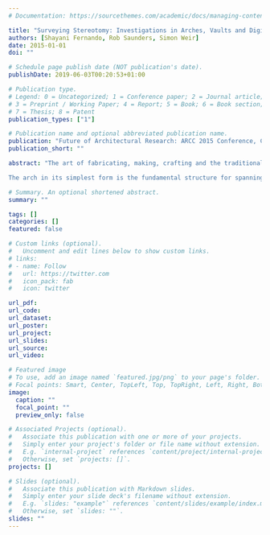 ```yaml
---
# Documentation: https://sourcethemes.com/academic/docs/managing-content/

title: "Surveying Stereotomy: Investigations in Arches, Vaults and Digital Stone Masonry"
authors: [Shayani Fernando, Rob Saunders, Simon Weir]
date: 2015-01-01
doi: ""

# Schedule page publish date (NOT publication's date).
publishDate: 2019-06-03T00:20:53+01:00

# Publication type.
# Legend: 0 = Uncategorized; 1 = Conference paper; 2 = Journal article;
# 3 = Preprint / Working Paper; 4 = Report; 5 = Book; 6 = Book section;
# 7 = Thesis; 8 = Patent
publication_types: ["1"]

# Publication name and optional abbreviated publication name.
publication: "Future of Architectural Research: ARCC 2015 Conference, Chicago"
publication_short: ""

abstract: "The art of fabricating, making, crafting and the traditional sense of the stone mason has been diminishing due to dramatic changes in technology. The path of increasing complexity in formal stereotomy is causing the increased use of structural analysis influencing current design. This paper will look into past methods of stereotomic stone masonry construction techniques, and how new practitioners are utilizing stereotomy. Through case studies and historical precedents, methods in stereotomic analysis will be investigated, focusing on the machine generation of the arch.

The arch in its simplest form is the fundamental structure for spanning in unreinforced masonry and has the potential to be combined into many variations. The arch produces a line of thrust which is a theoretical line that represents the path of compressive forces through the structure; which can be used to design and analyze vaulted structures in masonry. The paper traces the change in the meaning of stereotomy, from geometric form finding to advanced static, construction analysis and production. It will survey past, present and emerging practitioners and investigate stereotomic methodology in the creation of vaulted spaces."

# Summary. An optional shortened abstract.
summary: ""

tags: []
categories: []
featured: false

# Custom links (optional).
#   Uncomment and edit lines below to show custom links.
# links:
# - name: Follow
#   url: https://twitter.com
#   icon_pack: fab
#   icon: twitter

url_pdf:
url_code:
url_dataset:
url_poster:
url_project:
url_slides:
url_source:
url_video:

# Featured image
# To use, add an image named `featured.jpg/png` to your page's folder. 
# Focal points: Smart, Center, TopLeft, Top, TopRight, Left, Right, BottomLeft, Bottom, BottomRight.
image:
  caption: ""
  focal_point: ""
  preview_only: false

# Associated Projects (optional).
#   Associate this publication with one or more of your projects.
#   Simply enter your project's folder or file name without extension.
#   E.g. `internal-project` references `content/project/internal-project/index.md`.
#   Otherwise, set `projects: []`.
projects: []

# Slides (optional).
#   Associate this publication with Markdown slides.
#   Simply enter your slide deck's filename without extension.
#   E.g. `slides: "example"` references `content/slides/example/index.md`.
#   Otherwise, set `slides: ""`.
slides: ""
---
```

